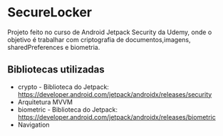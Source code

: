 # SecureLocker
Projeto feito no curso de Android Jetpack Security da Udemy, onde o objetivo é trabalhar com criptografia de documentos,imagens, sharedPreferences e biometria.

<h2>Bibliotecas utilizadas</h2>

- crypto - Biblioteca do Jetpack: https://developer.android.com/jetpack/androidx/releases/security
- Arquitetura MVVM
- biometric - Biblioteca do Jetpack: https://developer.android.com/jetpack/androidx/releases/biometric
- Navigation
